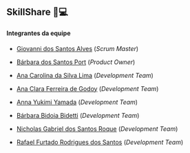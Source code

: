 ## SkillShare :brain::computer:	

#### Integrantes da equipe

* [Giovanni dos Santos Alves](https://www.linkedin.com/in/giovanni-santos-546412154/) (*Scrum Master*)

* [Bárbara dos Santos Port](https://www.linkedin.com/in/b%C3%A1rbara-port-402158198/) (*Product Owner*)

* [Ana Carolina da Silva Lima](https://www.linkedin.com/in/ana-carolina-lima-099955136/) (*Development Team*)

* [Ana Clara Ferreira de Godoy](https://www.linkedin.com/in/ana-clara-godoy-2973381b2/) (*Development Team*)

* [Anna Yukimi Yamada](https://www.linkedin.com/in/anna-yukimi-yamada-6ba23b149/) (*Development Team*)

* [Bárbara Bidoia Bidetti](https://www.linkedin.com/in/barbara-bidetti-bb910a1b3/) (*Development Team*)

* [Nicholas Gabriel dos Santos Roque](https://www.linkedin.com/in/nicholas-gabriel-dos-santos-roque-9113511b2/) (*Development Team*)

* [Rafael Furtado Rodrigues dos Santos](https://www.linkedin.com/in/rafael-furtado-613a9712a/) (*Development Team*)
